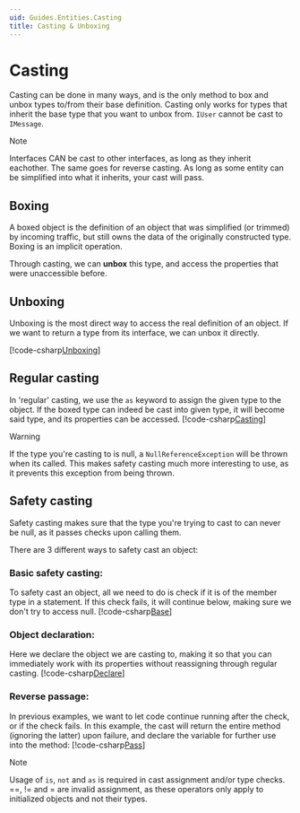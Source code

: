```yaml
---
uid: Guides.Entities.Casting
title: Casting & Unboxing
---
```


# Casting

Casting can be done in many ways, and is the only method to box and unbox types to/from their base definition.
Casting only works for types that inherit the base type that you want to unbox from.
`IUser` cannot be cast to `IMessage`.

> [!NOTE]
> Interfaces CAN be cast to other interfaces, as long as they inherit eachother.
> The same goes for reverse casting. As long as some entity can be simplified into what it inherits, your cast will pass.

## Boxing

A boxed object is the definition of an object that was simplified (or trimmed) by incoming traffic,
but still owns the data of the originally constructed type. Boxing is an implicit operation.

Through casting, we can **unbox** this type, and access the properties that were unaccessible before.

## Unboxing

Unboxing is the most direct way to access the real definition of an object.
If we want to return a type from its interface, we can unbox it directly.

[!code-csharp[Unboxing](images/unboxing.cs)]

## Regular casting

In 'regular' casting, we use the ` as ` keyword to assign the given type to the object.
If the boxed type can indeed be cast into given type,
it will become said type, and its properties can be accessed.
[!code-csharp[Casting](images/casting.cs)]

> [!WARNING]
> If the type you're casting to is null, a ` NullReferenceException ` will be thrown when its called.
> This makes safety casting much more interesting to use, as it prevents this exception from being thrown.

## Safety casting

Safety casting makes sure that the type you're trying to cast to can never be null, as it passes checks upon calling them.

There are 3 different ways to safety cast an object:

### Basic safety casting:

To safety cast an object, all we need to do is check if it is of the member type in a statement.
If this check fails, it will continue below, making sure we don't try to access null.
[!code-csharp[Base](images/safety-cast.cs)]

### Object declaration:

Here we declare the object we are casting to,
making it so that you can immediately work with its properties without reassigning through regular casting.
[!code-csharp[Declare](images/safety-cast-var.cs)]

### Reverse passage:

In previous examples, we want to let code continue running after the check, or if the check fails.
In this example, the cast will return the entire method (ignoring the latter) upon failure,
and declare the variable for further use into the method:
[!code-csharp[Pass](images/safety-cast-pass.cs)]

> [!NOTE]
> Usage of ` is `, ` not ` and ` as ` is required in cast assignment and/or type checks. ==, != and = are invalid assignment,
> as these operators only apply to initialized objects and not their types.
